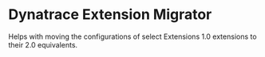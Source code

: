 # Dynatrace Extension Migrator

Helps with moving the configurations of select Extensions 1.0 extensions to their 2.0 equivalents.